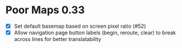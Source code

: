 Poor Maps 0.33
==============

* [x] Set default basemap based on screen pixel ratio (#52)
* [x] Allow navigation page button labels (begin, reroute, clear) to
      break across lines for better translatability
